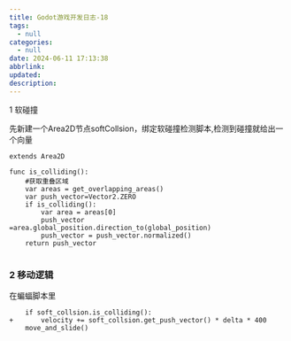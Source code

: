 ```yaml
---
title: Godot游戏开发日志-18
tags:
  - null
categories:
  - null
date: 2024-06-11 17:13:38
abbrlink:
updated:
description:
---
```


1 软碰撞

先新建一个Area2D节点softCollsion，绑定软碰撞检测脚本,检测到碰撞就给出一个向量

```
extends Area2D

func is_colliding():
	#获取重叠区域
	var areas = get_overlapping_areas()
	var push_vector=Vector2.ZERO
	if is_colliding():
		var area = areas[0]
		push_vector =area.global_position.direction_to(global_position)
		push_vector = push_vector.normalized()
	return push_vector
	
```

### 2 移动逻辑

在蝙蝠脚本里

```
	if soft_collsion.is_colliding():
+		velocity += soft_collsion.get_push_vector() * delta * 400
	move_and_slide()	
```

